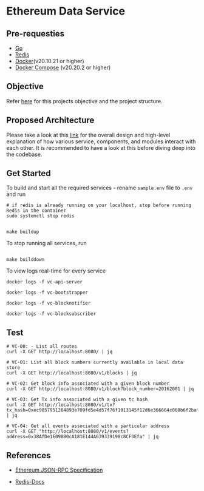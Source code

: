 # Ethereum Data Service

## Pre-requesties
* [Go](https://go.dev/doc/install)
* [Redis](https://redis.io/) 
* [Docker](https://docs.docker.com/engine/install/ubuntu/)(v20.10.21 or higher)
* [Docker Compose](https://docs.docker.com/compose/install/linux/) (v20.20.2 or higher)

##  Objective

Refer [here](https://github.com/srinathln7/ethereum-data-service/blob/main/docs/CHALLENGE.md) for this projects objective and the project structure.

## Proposed Architecture

Please take a look at this [link](https://github.com/srinathln7/ethereum-data-service/blob/main/DESIGN.md) for the overall design and high-level explanation of how various service, components, and modules interact with each other. It is recommended to have a look at this before diving deep into the codebase. 


## Get Started

To build and start all the required services - rename `sample.env` file to `.env` and run

```
# if redis is already running on your localhost, stop before running Redis in the container
sudo systemctl stop redis


make buildup
```

To stop running all services, run 

```

make builddown

```

To view logs real-time for every service 

```
docker logs -f vc-api-server

docker logs -f vc-bootstrapper

docker logs -f vc-blocknotifier

docker logs -f vc-blocksubscriber

```


## Test

```
# VC-00: - List all routes 
curl -X GET http://localhost:8080/ | jq 

# VC-01: List all block numbers currently available in local data store
curl -X GET http://localhost:8080/v1/blocks | jq

# VC-02: Get block info associated with a given block number 
curl -X GET http://localhost:8080/v1/block?block_number=20162001 | jq

# VC-03: Get Tx info associated with a given tc hash
curl -X GET http://localhost:8080/v1/tx?tx_hash=0xec9057951284893e709fd5e4d57f76f1013145f12d6e366664c060b6f2baf559 | jq

# VC-04: Get all events associated with a particular address
curl -X GET "http://localhost:8080/v1/events?address=0x38AfDe1E098B0cA181E144A639339198c8CF3Efa" | jq

```


## References

* [Ethereum JSON-RPC Specification](https://ethereum.github.io/execution-apis/api-documentation/)

* [Redis-Docs](https://redis.io/docs/latest/)
